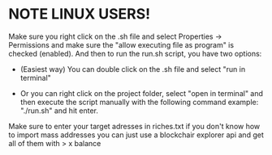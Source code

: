 # NOTE LINUX USERS!

Make sure you right click on the .sh file and select Properties -> Permissions and make sure the "allow executing file as program" is checked (enabled). And then to run the run.sh script, you have two options:

- (Easiest way) You can double click on the .sh file and select "run in terminal"

- Or you can right click on the project folder, select "open in terminal" and then execute the script manually with the following command example: "./run.sh" and hit enter.

Make sure to enter your target adresses in riches.txt if you don't know how to import mass addresses you can just use a blockchair explorer api and get all of them with > x balance
